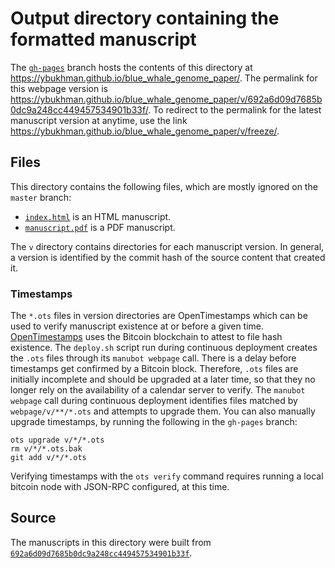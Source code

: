 # Output directory containing the formatted manuscript

The [`gh-pages`](https://github.com/ybukhman/blue_whale_genome_paper/tree/gh-pages) branch hosts the contents of this directory at <https://ybukhman.github.io/blue_whale_genome_paper/>.
The permalink for this webpage version is <https://ybukhman.github.io/blue_whale_genome_paper/v/692a6d09d7685b0dc9a248cc449457534901b33f/>.
To redirect to the permalink for the latest manuscript version at anytime, use the link <https://ybukhman.github.io/blue_whale_genome_paper/v/freeze/>.

## Files

This directory contains the following files, which are mostly ignored on the `master` branch:

+ [`index.html`](index.html) is an HTML manuscript.
+ [`manuscript.pdf`](manuscript.pdf) is a PDF manuscript.

The `v` directory contains directories for each manuscript version.
In general, a version is identified by the commit hash of the source content that created it.

### Timestamps

The `*.ots` files in version directories are OpenTimestamps which can be used to verify manuscript existence at or before a given time.
[OpenTimestamps](https://opentimestamps.org/) uses the Bitcoin blockchain to attest to file hash existence.
The `deploy.sh` script run during continuous deployment creates the `.ots` files through its `manubot webpage` call.
There is a delay before timestamps get confirmed by a Bitcoin block.
Therefore, `.ots` files are initially incomplete and should be upgraded at a later time, so that they no longer rely on the availability of a calendar server to verify.
The `manubot webpage` call during continuous deployment identifies files matched by `webpage/v/**/*.ots` and attempts to upgrade them.
You can also manually upgrade timestamps, by running the following in the `gh-pages` branch:

```shell
ots upgrade v/*/*.ots
rm v/*/*.ots.bak
git add v/*/*.ots
```

Verifying timestamps with the `ots verify` command requires running a local bitcoin node with JSON-RPC configured, at this time.

## Source

The manuscripts in this directory were built from
[`692a6d09d7685b0dc9a248cc449457534901b33f`](https://github.com/ybukhman/blue_whale_genome_paper/commit/692a6d09d7685b0dc9a248cc449457534901b33f).

